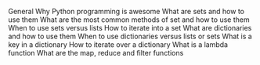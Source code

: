 General Why Python programming is awesome What are sets and how to use them What are the most common methods of set and how to use them When to use sets versus lists How to iterate into a set What are dictionaries and how to use them When to use dictionaries versus lists or sets What is a key in a dictionary How to iterate over a dictionary What is a lambda function What are the map, reduce and filter functions
